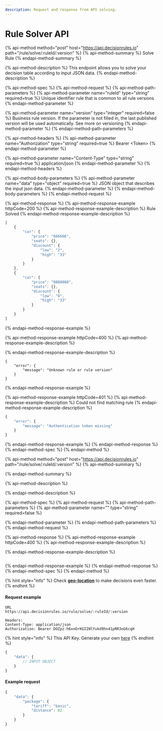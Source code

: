 ```yaml
---
description: Request and response from API solving.
---
```


# Rule Solver API

{% api-method method="post" host="https://api.decisionrules.io" path="/rule/solve/:ruleId/:version" %}
{% api-method-summary %}
Solve Rule
{% endapi-method-summary %}

{% api-method-description %}
This endpoint allows you to solve your decision table according to input JSON data.
{% endapi-method-description %}

{% api-method-spec %}
{% api-method-request %}
{% api-method-path-parameters %}
{% api-method-parameter name="ruleId" type="string" required=true %}
Unique identifier rule that is common to all rule versions
{% endapi-method-parameter %}

{% api-method-parameter name="version" type="integer" required=false %}
Business rule version. If the parameter is not filled in, the last published version will be used automatically.  See more on versioning
{% endapi-method-parameter %}
{% endapi-method-path-parameters %}

{% api-method-headers %}
{% api-method-parameter name="Authorization" type="string" required=true %}
Bearer &lt;Token&gt;
{% endapi-method-parameter %}

{% api-method-parameter name="Content-Type" type="string" required=true %}
application/json
{% endapi-method-parameter %}
{% endapi-method-headers %}

{% api-method-body-parameters %}
{% api-method-parameter name="data" type="object" required=true %}
JSON object that describes the input json data. 
{% endapi-method-parameter %}
{% endapi-method-body-parameters %}
{% endapi-method-request %}

{% api-method-response %}
{% api-method-response-example httpCode=200 %}
{% api-method-response-example-description %}
Rule Solved
{% endapi-method-response-example-description %}

```javascript
[
    {
        "car": {
            "price": "666666",
            "seats": {},
            "discount": {
                "low": "2",
                "high": "33"
            }
        }
    },
    {
        "car": {
            "price": "8888888",
            "seats": {},
            "discount": {
                "low": "8",
                "high": "33"
            }
        }
    }
]
```
{% endapi-method-response-example %}

{% api-method-response-example httpCode=400 %}
{% api-method-response-example-description %}

{% endapi-method-response-example-description %}

```
{
    "error": {
        "message": "Unknown rule or rule version"
    }
}
```
{% endapi-method-response-example %}

{% api-method-response-example httpCode=401 %}
{% api-method-response-example-description %}
Could not find matching rule
{% endapi-method-response-example-description %}

```javascript
{
    "error": {
        "message": "Authentication token missing"
    }
}
```
{% endapi-method-response-example %}
{% endapi-method-response %}
{% endapi-method-spec %}
{% endapi-method %}

{% api-method method="post" host="https://api.decisionrules.io" path="/rule/solve/:ruleId/:version" %}
{% api-method-summary %}

{% endapi-method-summary %}

{% api-method-description %}

{% endapi-method-description %}

{% api-method-spec %}
{% api-method-request %}
{% api-method-path-parameters %}
{% api-method-parameter name="" type="string" required=false %}

{% endapi-method-parameter %}
{% endapi-method-path-parameters %}
{% endapi-method-request %}

{% api-method-response %}
{% api-method-response-example httpCode=400 %}
{% api-method-response-example-description %}

{% endapi-method-response-example-description %}

```

```
{% endapi-method-response-example %}
{% endapi-method-response %}
{% endapi-method-spec %}
{% endapi-method %}

{% hint style="info" %}
Check [**geo-location**](geo-location.md) to make decisions even faster.
{% endhint %}

#### Request example

```http
URL
https://api.decisionrules.io/rule/solve/:ruleId/:version

Headers:
Content-Type: application/json
Authorization: Bearer DOZpz-h6xnOrKGIINlYvkd9hn41pRR3oG6cqH
```

{% hint style="info" %}
This API Key. Generate your own [here](https://app.decisiongrid.io/api-keys)
{% endhint %}

```javascript
{
    "data": {
        // INPUT OBJECT
    }
}
```

#### Example request

```javascript
{
    "data": {
        "package": {
            "tariff": "basic",
            "distance": 82
        }
    }
}
```

